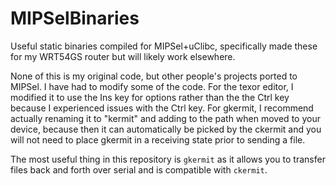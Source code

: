 # MIPSelBinaries
Useful static binaries compiled for MIPSel+uClibc, specifically made these for my WRT54GS router but will likely work elsewhere.

None of this is my original code, but other people's projects ported to MIPSel. I have had to modify some of the code. For the texor editor, I modified it to use the Ins key for options rather than the the Ctrl key because I experienced issues with the Ctrl key. For gkermit, I recommend actually renaming it to "kermit" and adding to the path when moved to your device, because then it can automatically be picked by the ckermit and you will not need to place gkermit in a receiving state prior to sending a file.

The most useful thing in this repository is `gkermit` as it allows you to transfer files back and forth over serial and is compatible with `ckermit`. 

